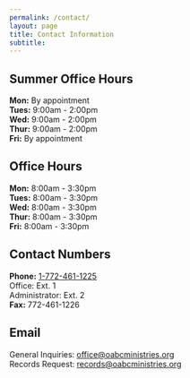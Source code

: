```yaml
---
permalink: /contact/
layout: page
title: Contact Information
subtitle: 
---
```


<div id="summerOfficeHours">
    <!-- Summer office hours go here -->
    <h2>Summer Office Hours</h2>
    <p><strong>Mon:</strong> By appointment<br />
    <strong>Tues:</strong> 9:00am - 2:00pm<br />
    <strong>Wed:</strong> 9:00am - 2:00pm<br />
    <strong>Thur:</strong> 9:00am - 2:00pm<br />
    <strong>Fri:</strong> By appointment</p>
</div>

<div id="regularOfficeHours">
    <!-- Regular office hours go here -->
    <h2>Office Hours</h2>
    <p><strong>Mon:</strong> 8:00am - 3:30pm<br />
    <strong>Tues:</strong> 8:00am - 3:30pm<br />
    <strong>Wed:</strong> 8:00am - 3:30pm<br />
    <strong>Thur:</strong> 8:00am - 3:30pm<br />
    <strong>Fri:</strong> 8:00am - 3:30pm</p>
</div>

<!-- Contact Numbers -->
<h2>Contact Numbers</h2>
<p><strong>Phone:</strong> <a href="tel:+17724611225">1-772-461-1225</a><br />
Office: Ext. 1<br />
Administrator: Ext. 2<br />
<!---Parsonage: Ext. 3<br />--->
<strong>Fax:</strong> 772-461-1226</p>

<!-- Email -->
<h2>Email</h2>
<p>General Inquiries: <a href="mailto:office@oabcministries.org">office@oabcministries.org</a><br />
Records Request: <a href="mailto:records@oabcministries.org">records@oabcministries.org</a></p>

<script>
    // Function to display office hours based on the current date
    function displayOfficeHours() {
        var today = new Date();
        var currentMonth = today.getMonth() + 1; // Months are zero-based, so add 1
        var currentDay = today.getDate();

        // Define the start date (May 10th) and end date (July 31st) for summer office hours
        var summerStartMonth = 5; // May
        var summerStartDate = 10; // May 10th
        var summerEndMonth = 7; // July
        var summerEndDate = 31; // July 31st

        var summerOfficeHoursDiv = document.getElementById('summerOfficeHours');
        var regularOfficeHoursDiv = document.getElementById('regularOfficeHours');

        if (
            (currentMonth === summerStartMonth && currentDay >= summerStartDate) ||
            (currentMonth === summerEndMonth && currentDay <= summerEndDate) ||
            (currentMonth > summerStartMonth && currentMonth < summerEndMonth)
        ) {
            summerOfficeHoursDiv.style.display = 'block'; // Show summer office hours
            regularOfficeHoursDiv.style.display = 'none'; // Hide regular office hours
        } else {
            summerOfficeHoursDiv.style.display = 'none'; // Hide summer office hours
            regularOfficeHoursDiv.style.display = 'block'; // Show regular office hours
        }
    }

    // Call the function to initially display the correct office hours
    displayOfficeHours();
</script>
